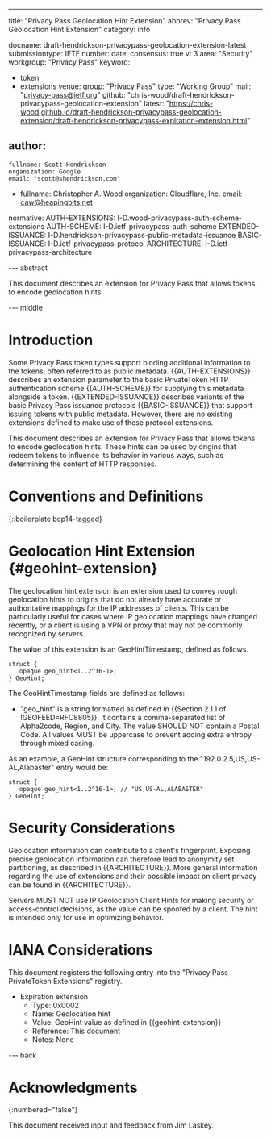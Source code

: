 ---
title: "Privacy Pass Geolocation Hint Extension"
abbrev: "Privacy Pass Geolocation Hint Extension"
category: info

docname: draft-hendrickson-privacypass-geolocation-extension-latest
submissiontype: IETF
number:
date:
consensus: true
v: 3
area: "Security"
workgroup: "Privacy Pass"
keyword:
 - token
 - extensions
venue:
  group: "Privacy Pass"
  type: "Working Group"
  mail: "privacy-pass@ietf.org"
  github: "chris-wood/draft-hendrickson-privacypass-geolocation-extension"
  latest: "https://chris-wood.github.io/draft-hendrickson-privacypass-geolocation-extension/draft-hendrickson-privacypass-expiration-extension.html"

author:
 -
    fullname: Scott Hendrickson
    organization: Google
    email: "scott@shendrickson.com"
 -
    fullname: Christopher A. Wood
    organization: Cloudflare, Inc.
    email: caw@heapingbits.net

normative:
   AUTH-EXTENSIONS: I-D.wood-privacypass-auth-scheme-extensions
   AUTH-SCHEME: I-D.ietf-privacypass-auth-scheme
   EXTENDED-ISSUANCE: I-D.hendrickson-privacypass-public-metadata-issuance
   BASIC-ISSUANCE: I-D.ietf-privacypass-protocol
   ARCHITECTURE: I-D.ietf-privacypass-architecture


--- abstract

This document describes an extension for Privacy Pass that allows tokens
to encode geolocation hints.

--- middle

# Introduction

Some Privacy Pass token types support binding additional information to
the tokens, often referred to as public metadata. {{AUTH-EXTENSIONS}} describes
an extension parameter to the basic PrivateToken HTTP authentication scheme {{AUTH-SCHEME}}
for supplying this metadata alongside a token. {{EXTENDED-ISSUANCE}} describes
variants of the basic Privacy Pass issuance protocols {{BASIC-ISSUANCE}} that
support issuing tokens with public metadata. However, there are no existing
extensions defined to make use of these protocol extensions.

This document describes an extension for Privacy Pass that allows tokens
to encode geolocation hints. These hints can be used by origins that redeem
tokens to influence its behavior in various ways, such as determining the
content of HTTP responses.

# Conventions and Definitions

{::boilerplate bcp14-tagged}

# Geolocation Hint Extension {#geohint-extension}

The geolocation hint extension is an extension used to convey rough geolocation hints
to origins that do not already have accurate or authoritative mappings for the IP
addresses of clients. This can be particularly useful for cases where IP geolocation
mappings have changed recently, or a client is using a VPN or proxy that may not be
commonly recognized by servers.

The value of this extension is an GeoHintTimestamp, defined as follows.

~~~
struct {
   opaque geo_hint<1..2^16-1>;
} GeoHint;
~~~

The GeoHintTimestamp fields are defined as follows:

- "geo_hint" is a string formatted as defined in {{Section 2.1.1 of !GEOFEED=RFC8805}}. It
  contains a comma-separated list of Alpha2code, Region, and City. The value SHOULD NOT
  contain a Postal Code. All values MUST be uppercase to prevent adding extra entropy
  through mixed casing.

As an example, a GeoHint structure corresponding to the "192.0.2.5,US,US-AL,Alabaster" entry
would be:

~~~
struct {
   opaque geo_hint<1..2^16-1>; // "US,US-AL,ALABASTER"
} GeoHint;
~~~

# Security Considerations

Geolocation information can contribute to a client's fingerprint. Exposing precise geolocation
information can therefore lead to anonymity set partitioning, as described in {{ARCHITECTURE}}.
More general information regarding the use of extensions and their possible impact on client
privacy can be found in {{ARCHITECTURE}}.

Servers MUST NOT use IP Geolocation Client Hints for making security or access-control decisions,
as the value can be spoofed by a client. The hint is intended only for use in optimizing behavior.

# IANA Considerations

This document registers the following entry into the "Privacy Pass PrivateToken Extensions" registry.

- Expiration extension
   - Type: 0x0002
   - Name: Geolocation hint
   - Value: GeoHint value as defined in {{geohint-extension}}
   - Reference: This document
   - Notes: None

--- back

# Acknowledgments
{:numbered="false"}

This document received input and feedback from Jim Laskey.
